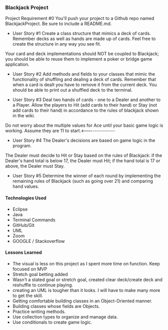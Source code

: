 ### Blackjack Project
Project Requirement #0
You'll push your project to a Github repo named BlackjackProject. Be sure to include a README.md.

- User Story #1
Create a class structure that mimics a deck of cards. Remember decks as well as hands are made up of cards. Feel free to create the structure in any way you see fit.

Your card and deck implementations should NOT be coupled to Blackjack; you should be able to reuse them to implement a poker or bridge game application.

- User Story #2
Add methods and fields to your classes that mimic the functionality of shuffling and dealing a deck of cards. Remember that when a card is dealt you have to remove it from the current deck. You should be able to print out a shuffled deck to the terminal.

- User Story #3
Deal two hands of cards - one to a Dealer and another to a Player. Allow the players to Hit (add cards to their hand) or Stay (not add cards to their hand) in accordance to the rules of blackjack shown in the wiki.

Do not worry about the multiple values for Ace until your basic game logic is working. Assume they are 11 to start.<--------------

- User Story #4
The Dealer's decisions are based on game logic in the program.

The Dealer must decide to Hit or Stay based on the rules of Blackjack: if the Dealer's hand total is below 17, the Dealer must Hit; if the hand total is 17 or above, the Dealer must Stay.

- User Story #5
Determine the winner of each round by implementing the remaining rules of Blackjack (such as going over 21) and comparing hand values.


#### Technologies Used

- Eclipse
- Java
- Terminal Commands
- GitHub/Git
- UML
- Zoom
- GOOGLE / Stackoverflow

#### Lessons Learned
- The visual is less on this project as I spent more time on function.  Keep focused on MVP
- Stretch goal betting added
- Wasn't a stated goal or stretch goal, created clear deck/create deck and reshuffle to continue playing.
- creating an UML is tougher than it looks.  I will have to make many more to get the skill.
- Getting comfortable building classes in an Object-Oriented manner.
- Building classes whose fields are Objects.
- Practice writing methods.
- Use collection types to organize and manage data.
- Use conditionals to create game logic.
